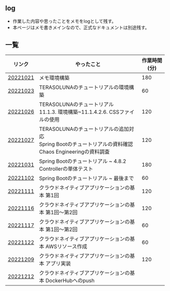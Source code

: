 ## log
- 作業した内容や思ったことをメモをlogとして残す。
- 本ページはメモ書きメインなので、正式なドキュメントは別途残す。

## 一覧

|リンク|やったこと|作業時間(分)|
|---|---|---|
|[20221021](https://shooketani.github.io/note/log/20221021)|メモ環境構築|180|
|[20221023](https://shooketani.github.io/note/log/20221023)|TERASOLUNAのチュートリアルの環境構築|60|
|[20221026](https://shooketani.github.io/note/log/20221026)|TERASOLUNAのチュートリアル<br>11.1.3. 環境構築~11.1.4.2.6. CSSファイルの使用|120|
|[20221027](https://shooketani.github.io/note/log/20221027)|TERASOLUNAのチュートリアルの追加対応<br>Spring Bootのチュートリアルの資料確認<br>Chaos Engineeringの資料調査|120|
|[20221031](https://shooketani.github.io/note/log/20221031)|Spring Bootのチュートリアル ~ 4.8.2 Controllerの単体テスト|180|
|[20221102](https://shooketani.github.io/note/log/20221102)|Spring Bootのチュートリアル ~ 最後まで|60|
|[20221111](https://shooketani.github.io/note/log/20221111)|クラウドネイティブアプリケーションの基本 第1回|120|
|[20221116](https://shooketani.github.io/note/log/20221116)|クラウドネイティブアプリケーションの基本 第1回～第2回|120|
|[20221117](https://shooketani.github.io/note/log/20221117)|クラウドネイティブアプリケーションの基本 第1回～第2回|60|
|[20221122](https://shooketani.github.io/note/log/20221122)|クラウドネイティブアプリケーションの基本 AWSリソース作成|60|
|[20221209](https://shooketani.github.io/note/log/20221209)|クラウドネイティブアプリケーションの基本 アプリ実装|120|
|[20221212](https://shooketani.github.io/note/log/20221212)|クラウドネイティブアプリケーションの基本 DockerHubへのpush||
